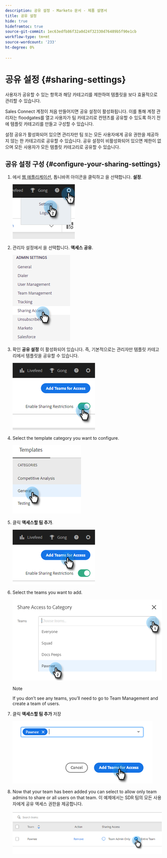 ```yaml
---
description: 공유 설정 - Marketo 문서 - 제품 설명서
title: 공유 설정
hide: true
hidefromtoc: true
source-git-commit: 1ec63edfb86f32a0d24f32330d76489b5f90e1cb
workflow-type: tm+mt
source-wordcount: '233'
ht-degree: 0%

---
```


# 공유 설정 {#sharing-settings}

사용자가 공유할 수 있는 항목과 해당 카테고리를 제한하여 템플릿을 보다 효율적으로 관리할 수 있습니다.

Sales Connect 계정이 처음 만들어지면 공유 설정이 활성화됩니다. 이를 통해 계정 관리자는 floodgates를 열고 사용자가 팀 카테고리로 컨텐츠를 공유할 수 있도록 하기 전에 템플릿 카테고리를 만들고 구성할 수 있습니다.

설정 공유가 활성화되어 있으면 관리자만 팀 또는 모든 사용자에게 공유 권한을 제공하지 않는 한 카테고리로 공유할 수 있습니다. 공유 설정이 비활성화되어 있으면 제한이 없으며 모든 사용자가 모든 템플릿 카테고리로 공유할 수 있습니다.

## 공유 설정 구성 {#configure-your-sharing-settings}

1. 에서 [웹 애플리케이션](https://toutapp.com/login), 톱니바퀴 아이콘을 클릭하고 을 선택합니다. **설정**.

   ![](assets/sharing-settings-1.png)

1. 관리자 설정에서 을 선택합니다. **액세스 공유**.

   ![](assets/sharing-settings-2.png)

1. 확인 **공유 설정** 이 활성화되어 있습니다. 즉, 기본적으로는 관리자만 템플릿 카테고리에서 템플릿을 공유할 수 있습니다.

   ![](assets/sharing-settings-3.png)

1. Select the template category you want to configure.

   ![](assets/sharing-settings-4.png)

1. 클릭 **액세스할 팀 추가**.

   ![](assets/sharing-settings-5.png)

1. Select the teams you want to add.

   ![](assets/sharing-settings-6.png)

   >[!NOTE]
   >
   >If you don’t see any teams, you’ll need to go to Team Management and create a team of users.

1. 클릭 **액세스할 팀 추가** 저장

   ![](assets/sharing-settings-7.png)

1. Now that your team has been added you can select to allow only team admins to share or all users on that team. 이 예제에서는 SDR 팀의 모든 사용자에게 공유 액세스 권한을 제공합니다.

   ![](assets/sharing-settings-8.png)
